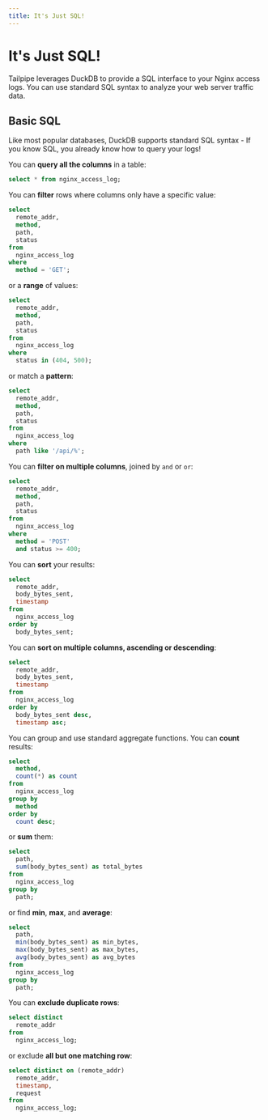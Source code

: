 ```yaml
---
title: It's Just SQL!
---
```


# It's Just SQL!

Tailpipe leverages DuckDB to provide a SQL interface to your Nginx access logs. You can use standard SQL syntax to analyze your web server traffic data.

## Basic SQL

Like most popular databases, DuckDB supports standard SQL syntax - If you know SQL, you already know how to query your logs!

You can **query all the columns** in a table:
```sql
select * from nginx_access_log;
```

You can **filter** rows where columns only have a specific value: 
```sql
select
  remote_addr,
  method,
  path,
  status
from
  nginx_access_log
where
  method = 'GET';
```

or a **range** of values:
```sql
select
  remote_addr,
  method,
  path,
  status
from
  nginx_access_log
where
  status in (404, 500);
```

or match a **pattern**: 
```sql
select
  remote_addr,
  method,
  path,
  status
from
  nginx_access_log
where
  path like '/api/%';
```

You can **filter on multiple columns**, joined by `and` or `or`:
```sql
select
  remote_addr,
  method,
  path,
  status
from
  nginx_access_log
where
  method = 'POST'
  and status >= 400;
```

You can **sort** your results:
```sql
select
  remote_addr,
  body_bytes_sent,
  timestamp
from
  nginx_access_log
order by
  body_bytes_sent;
```

You can **sort on multiple columns, ascending or descending**:
```sql
select
  remote_addr,
  body_bytes_sent,
  timestamp
from
  nginx_access_log
order by
  body_bytes_sent desc,
  timestamp asc;
```

You can group and use standard aggregate functions. You can **count** results:
```sql
select
  method,
  count(*) as count
from
  nginx_access_log
group by
  method
order by
  count desc;
```

or **sum** them:
```sql
select
  path,
  sum(body_bytes_sent) as total_bytes
from
  nginx_access_log
group by
  path;
```

or find **min**, **max**, and **average**:
```sql
select
  path,
  min(body_bytes_sent) as min_bytes,
  max(body_bytes_sent) as max_bytes,
  avg(body_bytes_sent) as avg_bytes
from
  nginx_access_log
group by
  path;
```

You can **exclude duplicate rows**:
```sql
select distinct
  remote_addr
from
  nginx_access_log;
```

or exclude **all but one matching row**:
```sql
select distinct on (remote_addr)
  remote_addr,
  timestamp,
  request
from
  nginx_access_log;
```


